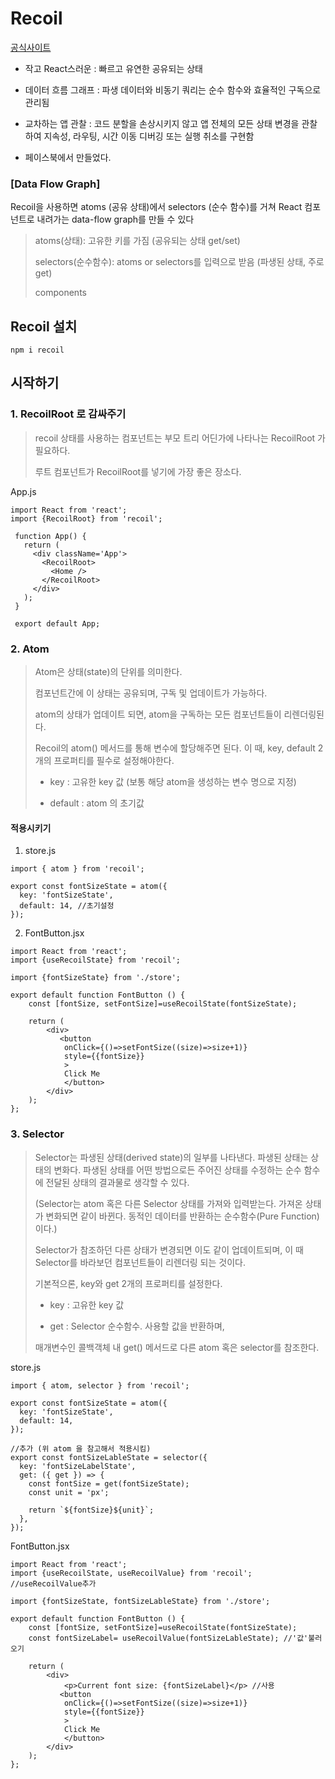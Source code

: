 # Recoil
[공식사이트](https://recoiljs.org/ko/)

- 작고 React스러운
: 빠르고 유연한 공유되는 상태

- 데이터 흐름 그래프
: 파생 데이터와 비동기 쿼리는 순수 함수와 효율적인 구독으로 관리됨

- 교차하는 앱 관찰
: 코드 분할을 손상시키지 않고 앱 전체의 모든 상태 변경을 관찰하여 지속성, 라우팅, 시간 이동 디버깅 또는 실행 취소를 구현함

- 페이스북에서 만들었다.

### [Data Flow Graph]

Recoil을 사용하면 atoms (공유 상태)에서 selectors (순수 함수)를 거쳐
React 컴포넌트로 내려가는 data-flow graph를 만들 수 있다

  >atoms(상태): 고유한 키를 가짐 (공유되는 상태 get/set)
  > 
  >selectors(순수함수): atoms or selectors를 입력으로 받음 (파생된 상태, 주로 get)
  > 
  >components
 

## Recoil 설치
`npm i recoil`

## 시작하기
### 1. RecoilRoot 로 감싸주기
  > recoil 상태를 사용하는 컴포넌트는 부모 트리 어딘가에 나타나는 RecoilRoot 가 필요하다.
  >
  >루트 컴포넌트가 RecoilRoot를 넣기에 가장 좋은 장소다.
 
 App.js
 ```
 import React from 'react';
 import {RecoilRoot} from 'recoil';

  function App() {
    return (
      <div className='App'>
        <RecoilRoot>
          <Home />
        </RecoilRoot>
      </div>
    );
  }
  
  export default App;
 ```
 
### 2. Atom
 >Atom은 상태(state)의 단위를 의미한다.
 >
 >컴포넌트간에 이 상태는 공유되며, 구독 및 업데이트가 가능하다.
 >
 >atom의 상태가 업데이트 되면, atom을 구독하는 모든 컴포넌트들이 리렌더링된다.
 >
 >Recoil의 atom() 메서드를 통해 변수에 할당해주면 된다. 이 때, key, default 2개의 프로퍼티를 필수로 설정해야한다.
 >
 >- key : 고유한 key 값 (보통 해당 atom을 생성하는 변수 명으로 지정)
 >
 >- default : atom 의 초기값

#### 적용시키기

1) store.js
```
import { atom } from 'recoil';

export const fontSizeState = atom({
  key: 'fontSizeState',
  default: 14, //초기설정
});
```

2) FontButton.jsx

```
import React from 'react';
import {useRecoilState} from 'recoil';

import {fontSizeState} from './store';

export default function FontButton () {
    const [fontSize, setFontSize]=useRecoilState(fontSizeState);
    
    return (
        <div>
           <button 
            onClick={()=>setFontSize((size)=>size+1)} 
            style={{fontSize}}
            >
            Click Me    
            </button> 
        </div>
    );
};
```

### 3. Selector
  >Selector는 파생된 상태(derived state)의 일부를 나타낸다. 파생된 상태는 상태의 변화다. 
  >파생된 상태를 어떤 방법으로든 주어진 상태를 수정하는 순수 함수에 전달된 상태의 결과물로 생각할 수 있다.
  >
  >(Selector는 atom 혹은 다른 Selector 상태를 가져와 입력받는다. 가져온 상태가 변화되면 같이 바뀐다. 
  >동적인 데이터를 반환하는 순수함수(Pure Function) 이다.)
  >
  >Selector가 참조하던 다른 상태가 변경되면 이도 같이 업데이트되며,
  >이 때 Selector를 바라보던 컴포넌트들이 리렌더링 되는 것이다.
  >
  >기본적으론, key와 get 2개의 프로퍼티를 설정한다.
  >- key : 고유한 key 값
  >
  >- get : Selector 순수함수. 사용할 값을 반환하며, 
  >
  >매개변수인 콜백객체 내 get() 메서드로 다른 atom 혹은 selector를 참조한다.

store.js
  ```
  import { atom, selector } from 'recoil';

  export const fontSizeState = atom({
    key: 'fontSizeState',
    default: 14,
  });

  //추가 (위 atom 을 참고해서 적용시킴)
  export const fontSizeLableState = selector({
    key: 'fontSizeLabelState',
    get: ({ get }) => {
      const fontSize = get(fontSizeState);
      const unit = 'px';

      return `${fontSize}${unit}`;
    },
  });
  ```

FontButton.jsx
  ```
  import React from 'react';
  import {useRecoilState, useRecoilValue} from 'recoil'; //useRecoilValue추가

  import {fontSizeState, fontSizeLableState} from './store';

  export default function FontButton () {
      const [fontSize, setFontSize]=useRecoilState(fontSizeState);
      const fontSizeLabel= useRecoilValue(fontSizeLableState); //'값'불러오기

      return (
          <div>
              <p>Current font size: {fontSizeLabel}</p> //사용
             <button 
              onClick={()=>setFontSize((size)=>size+1)} 
              style={{fontSize}}
              >
              Click Me    
              </button> 
          </div>
      );
  };

```


  


